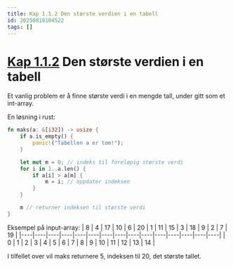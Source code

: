 ```yaml
---
title: Kap 1.1.2 Den største verdien i en tabell
id: 20250818104522
tags: []
---
```


# [Kap 1.1.2]([[20250818102829]]) Den største verdien i en tabell
Et vanlig problem er å finne største verdi i en mengde tall, under gitt som et int-array.

En løsning i rust:
```rust
fn maks(a: &[i32]) -> usize {
    if a.is_empty() {
        panic!("Tabellen a er tom!");
    }

    let mut m = 0; // indeks til foreløpig største verdi
    for i in 1..a.len() {
        if a[i] > a[m] {
            m = i; // oppdater indeksen
        }
    }

    m // returner indeksen til største verdi
}
```

Eksempel på input-array:
| 8  | 4  | 17 | 10 | 6  | 20 | 1  | 11 | 15 | 3  | 18 | 9  | 2  | 7  | 19 |
|----|----|----|----|----|----|----|----|----|----|----|----|----|----|----|
| 0  | 1  | 2  | 3  | 4  | 5  | 6  | 7  | 8  | 9  | 10 | 11 | 12 | 13 | 14 |

I tilfellet over vil maks returnere 5, indeksen til 20, det største tallet.